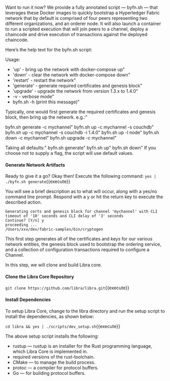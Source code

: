 Want to run it now?
We provide a fully annotated script — byfn.sh — that leverages these Docker images to quickly bootstrap a Hyperledger Fabric network that by default is comprised of four peers representing two different organizations, and an orderer node. It will also launch a container to run a scripted execution that will join peers to a channel, deploy a chaincode and drive execution of transactions against the deployed chaincode.

Here’s the help text for the byfn.sh script:

Usage:
- 'up' - bring up the network with docker-compose up"
- 'down' - clear the network with docker-compose down"
- 'restart' - restart the network"
- 'generate' - generate required certificates and genesis block"
- 'upgrade'  - upgrade the network from version 1.3.x to 1.4.0"
-  -v - verbose mode"
- byfn.sh -h (print this message)"

Typically, one would first generate the required certificates and
genesis block, then bring up the network. e.g.:"

  byfn.sh generate -c mychannel"
  byfn.sh up -c mychannel -s couchdb"
  byfn.sh up -c mychannel -s couchdb -i 1.4.0"
  byfn.sh up -l node"
  byfn.sh down -c mychannel"
  byfn.sh upgrade -c mychannel"

Taking all defaults:"
      byfn.sh generate"
      byfn.sh up"
      byfn.sh down"
If you choose not to supply a flag, the script will use default values.

#### Generate Network Artifacts
Ready to give it a go? Okay then! Execute the following command:
`yes | ./byfn.sh generate`{{execute}}

You will see a brief description as to what will occur, along with a yes/no command line prompt. Respond with a y or hit the return key to execute the described action.

```
Generating certs and genesis block for channel 'mychannel' with CLI timeout of '10' seconds and CLI delay of '3' seconds
Continue? [Y/n] y
proceeding ...
/Users/xxx/dev/fabric-samples/bin/cryptogen
```

This first step generates all of the certificates and keys for our various network entities, the genesis block used to bootstrap the ordering service, and a collection of configuration transactions required to configure a Channel.

In this step, we will clone and build Libra core.

#### Clone the Libra Core Repository
`git clone https://github.com/libra/libra.git`{{execute}}

#### Install Dependencies
To setup Libra Core, change to the libra directory and run the setup script to install the dependencies, as shown below:

`cd libra && yes | ./scripts/dev_setup.sh`{{execute}}

The above setup script installs the following:

-  rustup — rustup is an installer for the Rust programming language, which Libra Core is implemented in.
-  required versions of the rust-toolchain.
-  CMake — to manage the build process.
-  protoc — a compiler for protocol buffers.
-  Go — for building protocol buffers.